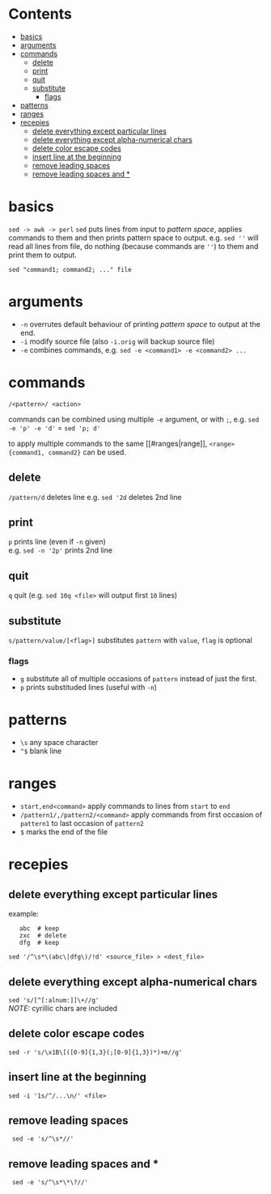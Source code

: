 # Contents

- [basics](#basics)
- [arguments](#arguments)
- [commands](#commands)
    - [delete](#delete)
    - [print](#print)
    - [quit](#quit)
    - [substitute](#substitute)
        - [flags](#flags)
- [patterns](#patterns)
- [ranges](#ranges)
- [recepies](#recepies)
    - [delete everything except particular lines](#delete-everything-except-particular-lines)
    - [delete everything except alpha-numerical chars](#delete-everything-except-alpha-numerical-chars)
    - [delete color escape codes](#delete-color-escape-codes)
    - [insert line at the beginning](#insert-line-at-the-beginning)
    - [remove leading spaces](#remove-leading-spaces)
    - [remove leading spaces and *](#remove-leading-spaces-and-)

# basics
`sed -> awk -> perl`
`sed` puts lines from input to *pattern space*, applies commands to them and then prints pattern space to output.
e.g.
`sed ''` will read all lines from file, do nothing (because commands are `''`) to them and print them to output.

`sed "command1; command2; ..." file`


# arguments
* `-n` overrutes default behaviour of printing *pattern space* to output at the end.
* `-i` modify source file (also `-i.orig` will backup source file)
* `-e` combines commands, e.g. `sed -e <command1> -e <command2> ...`


# commands
`/<pattern>/ <action>`

commands can be combined using multiple `-e` argument, or with `;`, e.g. `sed -e 'p' -e 'd'` = `sed 'p; d'`

to apply multiple commands to the same [[#ranges|range]], `<range> {command1, command2}` can be used.

## delete
`/pattern/d` deletes line
e.g. `sed '2d` deletes 2nd line

## print
`p` prints line (even if `-n` given)  
e.g. `sed -n '2p'` prints 2nd line

## quit
`q` quit (e.g. `sed 10q <file>` will output first `10` lines)

## substitute
`s/pattern/value/[<flag>]` substitutes `pattern` with `value`, `flag` is optional

### flags
* `g` substitute all of multiple occasions of `pattern` instead of just the first.
* `p` prints substituded lines (useful with `-n`)


# patterns
* `\s` any space character
* `^$` blank line


# ranges
* `start,end<command>` apply commands to lines from `start` to `end`
* `/pattern1/,/pattern2/<command>` apply commands from first occasion of `pattern1` to last occasion of `pattern2`
* `$` marks the end of the file


# recepies

## delete everything except particular lines 
example:
```
   abc  # keep
   zxc  # delete
   dfg  # keep
```
`sed '/^\s*\(abc\|dfg\)/!d' <source_file> > <dest_file>`
 
## delete everything except alpha-numerical chars
`sed 's/[^[:alnum:]]\+//g'`  
*NOTE:* cyrillic chars are included

## delete color escape codes
`sed -r 's/\x1B\[([0-9]{1,3}(;[0-9]{1,3})*)+m//g'`

## insert line at the beginning
`sed -i '1s/^/...\n/' <file>`

## remove leading spaces
` sed -e 's/^\s*//'`

## remove leading spaces and *
` sed -e 's/^\s*\*\?//'`
